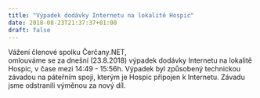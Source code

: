 ```yaml
---
title: "Výpadek dodávky Internetu na lokalitě Hospic"
date: 2018-08-23T21:37:37+01:00
draft: false
---
```


Vážení členové spolku Čerčany.NET,  
omlouváme se za dnešní (23.8.2018) výpadek dodávky Internetu na lokalitě Hospic, v čase mezi 14:49 - 15:56h. Výpadek byl způsobený technickou závadou na páteřním spoji, kterým je Hospic připojen k Internetu. Závadu jsme odstranili výměnou za nový díl.